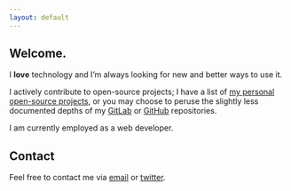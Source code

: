 ```yaml
---
layout: default
---
```

## Welcome.

I **love** technology and Iʼm always looking for new and better ways to use it.

I actively contribute to open-source projects; I have a list of [my personal open-source projects](examples.html), or you may choose to peruse the slightly less documented depths of my [GitLab](https://gitlab.com/u/geoffstokes) or [GitHub](https://github.com/geoffstokes) repositories.

I am currently employed as a web developer.

## Contact
Feel free to contact me via [email](mailto:hello@geoffstokes.net) or [twitter](https://twitter.com/geoffstokes).